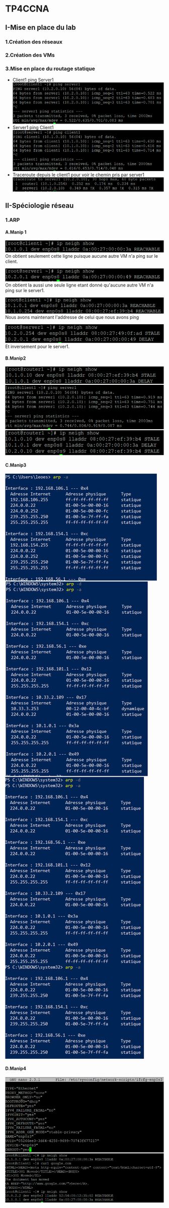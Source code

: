 # TP4CCNA

## I-Mise en place du lab  

### 1.Création des réseaux
### 2.Création des VMs
### 3.Mise en place du routage statique
* Client1 ping Server1  
![Légende](TP4CCNA/IMG1.PNG)   
* Server1 ping Client1  
![Légende](TP4CCNA/IMG2.PNG)  
* Traceroute depuis le client1 pour voir le chemin pris par server1  
![Légende](TP4CCNA/IMG3.PNG)  
## II-Spéciologie réseau  

### 1.ARP
#### A.Manip 1
![Légende](TP4CCNA/IMG4.PNG)    
On obtient seulement cette ligne puisque aucune autre VM n'a ping sur le client.  

![Légende](TP4CCNA/IMG5.PNG)   
On obtient la aussi une seule ligne etant donné qu'aucune autre VM n'a ping sur le server1.   

![Légende](TP4CCNA/IMG6.PNG)   
Nous avons maintenant l'addresse de celui que nous avons ping

![Légende](TP4CCNA/IMG7.PNG)  
Et inversement pour le server1.

#### B.Manip2  
![Légende](TP4CCNA/IMG8.PNG)  
![Légende](TP4CCNA/IMG9.PNG)
![Légende](TP4CCNA/IMG10.PNG)

#### C.Manip3
![Légende](TP4CCNA/IMG11.PNG)
![Légende](TP4CCNA/IMG12.PNG)
![Légende](TP4CCNA/IMG13.PNG)

#### D.Manip4
![Légende](TP4CCNA/IMG14.PNG)
![Légende](TP4CCNA/IMG15.PNG)
